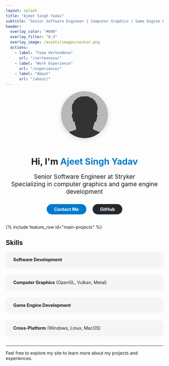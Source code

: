 ```yaml
---
layout: splash
title: "Ajeet Singh Yadav"
subtitle: "Senior Software Engineer | Computer Graphics | Game Engine Development"
header:
  overlay_color: "#000"
  overlay_filter: "0.3"
  overlay_image: /assets/images/avatar.png
  actions:
    - label: "View VertexNova"
      url: "/vertexnova/"
    - label: "Work Experience"
      url: "/experience/"
    - label: "About"
      url: "/about/"
---
```


<!-- Hero Section -->
<div style="text-align:center; margin-bottom:2rem;">
  <img src="/assets/images/avatar.png" alt="Ajeet Singh Yadav" style="width:150px; border-radius:50%; margin-bottom:1rem; box-shadow:0 4px 16px rgba(0,0,0,0.15);">
  <h1 style="margin-bottom:0.5rem;">Hi, I'm <span style="color:#007acc;">Ajeet Singh Yadav</span></h1>
  <p style="font-size:1.2rem;">Senior Software Engineer at Stryker<br>Specializing in computer graphics and game engine development</p>
  <a href="mailto:yadav.ajeetsingh2020@email.com" style="display:inline-block;margin:0.5rem 1rem 0 0;padding:0.5rem 1.5rem;background:#007acc;color:#fff;border-radius:24px;text-decoration:none;font-weight:bold;">Contact Me</a>
  <a href="https://github.com/ajeetsinghyadav" style="display:inline-block;margin:0.5rem 0 0 0;padding:0.5rem 1.5rem;background:#24292e;color:#fff;border-radius:24px;text-decoration:none;font-weight:bold;">GitHub</a>
</div>

<!-- Projects Feature Row -->
{% include feature_row id="main-projects" %}

<!-- Skills Section -->
## Skills
<div style="display:flex;flex-wrap:wrap;gap:1.5rem;margin-bottom:2rem;">
  <div style="flex:1 1 200px;background:#f5f5f5;padding:1rem 1.5rem;border-radius:12px;box-shadow:0 2px 8px rgba(0,0,0,0.04);">
    <b>Software Development</b>
  </div>
  <div style="flex:1 1 200px;background:#f5f5f5;padding:1rem 1.5rem;border-radius:12px;box-shadow:0 2px 8px rgba(0,0,0,0.04);">
    <b>Computer Graphics</b> (OpenGL, Vulkan, Metal)
  </div>
  <div style="flex:1 1 200px;background:#f5f5f5;padding:1rem 1.5rem;border-radius:12px;box-shadow:0 2px 8px rgba(0,0,0,0.04);">
    <b>Game Engine Development</b>
  </div>
  <div style="flex:1 1 200px;background:#f5f5f5;padding:1rem 1.5rem;border-radius:12px;box-shadow:0 2px 8px rgba(0,0,0,0.04);">
    <b>Cross-Platform</b> (Windows, Linux, MacOS)
  </div>
</div>

---

Feel free to explore my site to learn more about my projects and experiences.
